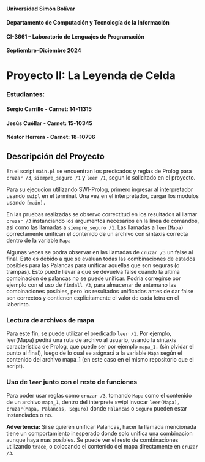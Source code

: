 #### Universidad Simón Bolívar
#### Departamento de Computación y Tecnología de la Información
#### CI-3661 – Laboratorio de Lenguajes de Programación
#### Septiembre–Diciembre 2024
# Proyecto II: La Leyenda de Celda

### Estudiantes:
#### Sergio Carrillo - Carnet: 14-11315
#### Jesús Cuéllar - Carnet: 15-10345
#### Néstor Herrera - Carnet: 18-10796

## Descripción del Proyecto

En el script `main.pl` se encuentran los predicados y reglas de Prolog para `cruzar /3`, `siempre_seguro /1` y `leer /1`, segun lo solicitado en el proyecto. 

Para su ejecucion utilizando SWI-Prolog, primero ingresar al interpretador usando `swipl` en el terminal. Una vez en el interpretador, cargar los modulos usando `[main].`

En las pruebas realizadas se observo correctitud en los resultados al llamar `cruzar /3` instanciando los argumentos necesarios en la linea de comandos, asi como las llamadas a `siempre_seguro /1`. Las llamadas a `leer(Mapa)` correctamente unifican el contenido de un archivo con sintaxis correcta dentro de la variable `Mapa`

Algunas veces se podra observar en las llamadas de `cruzar /3` un false al final. Esto es debido a que se evaluan todas las combinaciones de estados posibles para las Palancas para unificar aquellas que son seguras (o trampas). Esto puede llevar a que se devuelva false cuando la ultima combinacion de palancas no se puede unificar. Podria corregirse por ejemplo con el uso de `findall /3`, para almacenar de antemano las combinaciones posibles, pero los resultados unificados antes de dar false son correctos y contienen explicitamente el valor de cada letra en el laberinto.

### Lectura de archivos de mapa

Para este fin, se puede utilizar el predicado `leer /1`. Por ejemplo, leer(Mapa) pedirá una ruta de archivo al usuario, usando la sintaxis característica de Prolog, que puede ser por ejemplo `mapa_1.` (sin olvidar el punto al final), luego de lo cual se asignará a la variable `Mapa` según el contenido del archivo mapa_1 (en este caso en el mismo repositorio que el script).

### Uso de `leer` junto con el resto de funciones

Para poder usar reglas como `cruzar /3`, tomando `Mapa` como el contenido de un archivo `mapa_1`, dentro del interprete swipl invocar `leer(Mapa), cruzar(Mapa, Palancas, Seguro)` donde `Palancas` o `Seguro` pueden estar instanciados o no.

**Advertencia:** Si se quieren unificar Palancas, hacer la llamada mencionada tiene un comportamiento inesperado donde solo unifica una combinacion aunque haya mas posibles. Se puede ver el resto de combinaciones utilizando `trace`, o colocando el contenido del mapa directamente en `cruzar /3`.